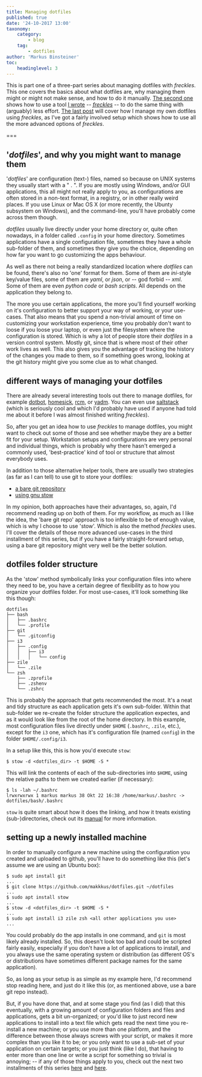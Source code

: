```yaml
---
title: Managing dotfiles
published: true
date: '24-10-2017 13:00'
taxonomy:
    category:
        - blog
    tag:
        - dotfiles
author: 'Markus Binsteiner'
toc:
    headinglevel: 3
---
```


This is part one of a three-part series about managing dotfiles with *freckles*. This one covers the basics about what dotfiles are, why managing them might or might not make sense, and how to do it manually. [The second one](/blog/how-to-manage-your-dotfiles-with-freckles) shows how to use a tool [I wrote](/blog/so-i-made-this-thing) -- [*freckles*](https://github.com/makkus/freckles) -- to do the same thing with (arguably) less effort. [The last post](/blog/how-to-manage-my-dotfiles-with-freckles) will cover how I manage my own dotfiles using *freckles*, as I've got a fairly involved setup which shows how to use all the more advanced options of *freckles*.

===

## '*dotfiles*', and why you might want to manage them

'*dotfiles*' are configuration (text-) files, named so because on UNIX systems they usually start with a " . ". If you are mostly using Windows, and/or GUI applications, this all might not really apply to you, as configurations are often stored in a non-text format, in a registry, or in other really weird places. If you use Linux or Mac OS X (or more recently, the Ubunty subsystem on Windows), and the command-line, you'll have probably come across them though.

*dotfiles* usually live directly under your home directory or, quite often nowadays, in a folder called `.config` in your home directory. Sometimes applications have a single configuration file, sometimes they have a whole sub-folder of them, and sometimes they give you the choice, depending on how far you want to go customizing the apps behaviour.

As well as there not being a really standardized location where *dotfiles* can be found, there's also no 'one' format for them. Some of them are *ini*-style key/value files, some of them are *yaml*, or *json*, or -- god forbid -- *xml*. Some of them are even *python code* or *bash scripts*. All depends on the application they belong to.

The more you use certain applications, the more you'll find yourself working on it's configuration to better support your way of working, or your use-cases. That also means that you spend a non-trivial amount of time on customizing your workstation experience, time you probably don't want to loose if you loose your laptop, or even just the filesystem where the configuration is stored. Which is why a lot of people store their *dotfiles* in a version control system. Mostly git, since that is where most of their other work lives as well. This also gives you the advantage of tracking the history of the changes you made to them, so if something goes wrong, looking at the git history might give you some clue as to what changed.

## different ways of managing your dotfiles

There are already several interesting tools out there to manage dotfiles, for example [dotbot](https://github.com/anishathalye/dotbot), [homesick](https://github.com/technicalpickles/homesick), [rcm](https://github.com/thoughtbot/rcm), or [yadm](https://github.com/TheLocehiliosan/yadm). You can even use [saltstack](https://medium.com/@rawkode/managing-dotfiles-with-saltstack-eb600867073e) (which is seriously cool and which I'd probably have used if anyone had told me about it before I was almost finished writing *freckles*).

So, after you get an idea how to use *freckles* to manage dotfiles, you might want to check out some of those and see whether maybe they are a better fit for your setup. Workstation setups and configurations are very personal and individual things, which is probably why there hasn't emerged a commonly used, 'best-practice' kind of tool or structure that almost everybody uses.

In addition to those alternative helper tools, there are usually two strategies (as far as I can tell) to use git to store your dotfiles:

- [a bare git repository](https://developer.atlassian.com/blog/2016/02/best-way-to-store-dotfiles-git-bare-repo/)
- [using gnu stow](https://alexpearce.me/2016/02/managing-dotfiles-with-stow/)
 
In my opinion, both approaches have their advantages, so, again, I'd recommend reading up on both of them. For my workflow, as much as I like the idea, the 'bare git repo' approach is too inflexible to be of enough value, which is why I choose to use 'stow'. Which is also the method *freckles* uses. I'll cover the details of those more advanced use-cases in the third installment of this series, but if you have a fairly straight-forward setup, using a bare git repository might very well be the better solution.
 
## dotfiles folder structure

As the 'stow' method symbolically links your configuration files into where they need to be, you have a certain degree of flexibility as to how you organize your dotfiles folder. For most use-cases, it'll look something like this though:

```
dotfiles
├── bash
│   ├── .bashrc
│   └── .profile
├── git
│   └── .gitconfig
├── i3
│   ├── .config
│   │   ├── i3
│   │   │   └── config
├── zile
│   └── .zile
└── zsh
    ├── .zprofile
    ├── .zshenv
    └── .zshrc

```

This is probably the approach that gets recommended the most. It's a neat and tidy structure as each application gets it's own sub-folder. Within that sub-folder we re-create the folder structure the application expectes, and as it would look like from the root of the home directory. In this example, most configuration files live directly under `$HOME` (`.bashrc`, `.zile`, etc.), except for the `i3` one, which has it's configuration file (named `config`) in the folder `$HOME/.config/i3`.

In a setup like this, this is how you'd execute `stow`:

```console
$ stow -d <dotfiles_dir> -t $HOME -S *
```

This will link the contents of each of the sub-directories into `$HOME`, using the relative paths to them we created earlier (if necessary):

```console
$ ls -lah ~/.bashrc
lrwxrwxrwx 1 markus markus 38 Okt 22 16:38 /home/markus/.bashrc -> dotfiles/bash/.bashrc
```

`stow` is quite smart about how it does the linking, and how it treats existing (sub-)directories, check out its [manual](https://www.gnu.org/software/stow/manual/stow.html) for more information.

## setting up a newly installed machine

In order to manually configure a new machine using the configuration you created and uploaded to github, you'll have to do something like this (let's assume we are using an Ubuntu box):

```console
$ sudo apt install git
...
$ git clone https://github.com/makkkus/dotfiles.git ~/dotfiles
...
$ sudo apt install stow
...
$ stow -d <dotfiles_dir> -t $HOME -S *
...
$ sudo apt install i3 zile zsh <all other applications you use>
...
```

You could probably do the app installs in one command, and `git` is most likely already installed. So, this doesn't look too bad and could be scripted fairly easily, especially if you don't have a lot of applications to install, and you always use the same operating system or distribution (as different OS's or distributions have sometimes different package names for the same application).

So, as long as your setup is as simple as my example here, I'd recommend stop reading here, and just do it like this (or, as mentioned above, use a bare git repo instead).

But, if you have done that, and at some stage you find (as I did) that this eventually, with a growing amount of configuration folders and files and applications, gets a bit un-organized; or you'd like to just record new applications to install into a text file which gets read the next time you re-install a new machine; or you use more than one platform, and the difference between those always screws with your script, or makes it more complex than you like it to be; or you only want to use a sub-set of your application on certain targets; or you just think (like I do), that having to enter more than one line or write a script for something so trivial is annoying; -- if any of those things apply to you, check out the next two installments of this series [here](/blog/how-to-manage-your-dotfiles-with-freckles) and [here](/blog/how-to-manage-my-dotfiles-with-freckles).
